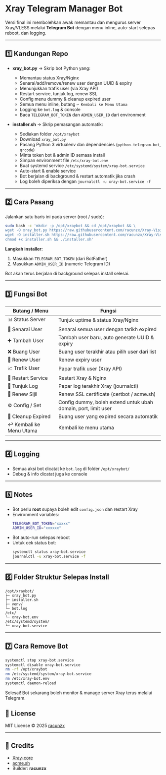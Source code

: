 # Xray Telegram Manager Bot

Versi final ini membolehkan awak memantau dan mengurus server Xray/VLESS melalui **Telegram Bot** dengan menu inline, auto-start selepas reboot, dan logging.

---

## 1️⃣ Kandungan Repo

- **xray_bot.py** → Skrip bot Python yang:
  - Memantau status Xray/Nginx
  - Senarai/add/remove/renew user dengan UUID & expiry
  - Menunjukkan trafik user (via Xray API)
  - Restart service, tunjuk log, renew SSL
  - Config menu dummy & cleanup expired user
  - Semua menu inline, butang `↩️ Kembali ke Menu Utama`
  - Logging ke `bot.log` & console
  - Baca `TELEGRAM_BOT_TOKEN` dan `ADMIN_USER_ID` dari environment

- **installer.sh** → Skrip pemasangan automatik:
  - Sediakan folder `/opt/xraybot`
  - Download `xray_bot.py`
  - Pasang Python 3 virtualenv dan dependencies (`python-telegram-bot`, `qrcode`)
  - Minta token bot & admin ID semasa install
  - Simpan environment file `/etc/xray-bot.env`
  - Buat systemd service `/etc/systemd/system/xray-bot.service`
  - Auto-start & enable service
  - Bot berjalan di background & restart automatik jika crash
  - Log boleh diperiksa dengan `journalctl -u xray-bot.service -f`

---

## 2️⃣ Cara Pasang

Jalankan satu baris ini pada server (root / sudo):

```bash
sudo bash -c 'mkdir -p /opt/xraybot && cd /opt/xraybot && \
wget -O xray_bot.py https://raw.githubusercontent.com/racunzx/Xray-Vision-Installer/main/telegram_bot_setup/xray_bot.py && \
wget -O installer.sh https://raw.githubusercontent.com/racunzx/Xray-Vision-Installer/main/telegram_bot_setup/installer.sh && \
chmod +x installer.sh && ./installer.sh'
```

**Langkah installer:**
1. Masukkan `TELEGRAM_BOT_TOKEN` (dari BotFather)
2. Masukkan `ADMIN_USER_ID` (numeric Telegram ID)

Bot akan terus berjalan di background selepas install selesai.

---

## 3️⃣ Fungsi Bot

| Butang / Menu           | Fungsi                                                                 |
|------------------------|------------------------------------------------------------------------|
| 📊 Status Server        | Tunjuk uptime & status Xray/Nginx                                      |
| 👥 Senarai User         | Senarai semua user dengan tarikh expired                                |
| ➕ Tambah User           | Tambah user baru, auto generate UUID & expiry                           |
| ❌ Buang User           | Buang user terakhir atau pilih user dari list                            |
| 🔑 Renew User           | Renew expiry user                                                        |
| 📈 Trafik User          | Papar trafik user (Xray API)                                            |
| 🔄 Restart Service       | Restart Xray & Nginx                                                    |
| 🧾 Tunjuk Log           | Papar log terakhir Xray (journalctl)                                    |
| 🔐 Renew Sijil          | Renew SSL certificate (certbot / acme.sh)                               |
| ⚙️ Config / Set          | Config dummy, boleh extend untuk ubah domain, port, limit user           |
| 🧹 Cleanup Expired       | Buang user yang expired secara automatik                                 |
| ↩️ Kembali ke Menu Utama | Kembali ke menu utama                                                   |

---

## 4️⃣ Logging

- Semua aksi bot dicatat ke `bot.log` di folder `/opt/xraybot/`
- Debug & info dicatat juga ke console

---

## 5️⃣ Notes

- Bot perlu **root** supaya boleh edit `config.json` dan restart Xray
- Environment variables:
  ```bash
  TELEGRAM_BOT_TOKEN="xxxxx"
  ADMIN_USER_ID="xxxxxx"
  ```
- Bot auto-run selepas reboot
- Untuk cek status bot:
  ```bash
  systemctl status xray-bot.service
  journalctl -u xray-bot.service -f
  ```

---

## 6️⃣ Folder Struktur Selepas Install

```
/opt/xraybot/
├─ xray_bot.py
├─ installer.sh
├─ venv/
└─ bot.log
/etc/
└─ xray-bot.env
/etc/systemd/system/
└─ xray-bot.service
```

---

## 7️⃣ Cara Remove Bot

```bash
systemctl stop xray-bot.service
systemctl disable xray-bot.service
rm -rf /opt/xraybot
rm /etc/systemd/system/xray-bot.service
rm /etc/xray-bot.env
systemctl daemon-reload
```

Selesai! Bot sekarang boleh monitor & manage server Xray terus melalui Telegram.

## 📜 License

MIT License © 2025 [racunzx](https://github.com/racunzx)

---

## 🙏 Credits

- [Xray-core](https://github.com/XTLS/Xray-core)  
- [acme.sh](https://github.com/acmesh-official/acme.sh)  
- Builder: **racunzx**

